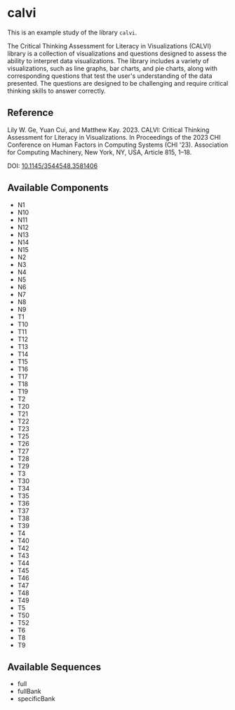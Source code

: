 
# calvi



This is an example study of the library `calvi`.

The Critical Thinking Assessment for Literacy in Visualizations (CALVI) library is a collection of visualizations and questions designed to assess the ability to interpret data visualizations. The library includes a variety of visualizations, such as line graphs, bar charts, and pie charts, along with corresponding questions that test the user's understanding of the data presented. The questions are designed to be challenging and require critical thinking skills to answer correctly.

## Reference

Lily W. Ge, Yuan Cui, and Matthew Kay. 2023. CALVI: Critical Thinking Assessment for Literacy in Visualizations. In Proceedings of the 2023 CHI Conference on Human Factors in Computing Systems (CHI '23). Association for Computing Machinery, New York, NY, USA, Article 815, 1–18.

DOI: [10.1145/3544548.3581406](https://dx.doi.org/10.1145/3544548.3581406)



## Available Components

- N1
- N10
- N11
- N12
- N13
- N14
- N15
- N2
- N3
- N4
- N5
- N6
- N7
- N8
- N9
- T1
- T10
- T11
- T12
- T13
- T14
- T15
- T16
- T17
- T18
- T19
- T2
- T20
- T21
- T22
- T23
- T25
- T26
- T27
- T28
- T29
- T3
- T30
- T34
- T35
- T36
- T37
- T38
- T39
- T4
- T40
- T42
- T43
- T44
- T45
- T46
- T47
- T48
- T49
- T5
- T50
- T52
- T6
- T8
- T9

## Available Sequences

- full
- fullBank
- specificBank
